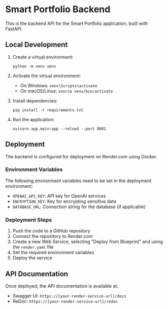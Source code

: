 # Smart Portfolio Backend

This is the backend API for the Smart Portfolio application, built with FastAPI.

## Local Development

1. Create a virtual environment:
   ```
   python -m venv venv
   ```

2. Activate the virtual environment:
   - On Windows: `venv\Scripts\activate`
   - On macOS/Linux: `source venv/bin/activate`

3. Install dependencies:
   ```
   pip install -r requirements.txt
   ```

4. Run the application:
   ```
   uvicorn app.main:app --reload --port 8001
   ```

## Deployment

The backend is configured for deployment on Render.com using Docker.

### Environment Variables

The following environment variables need to be set in the deployment environment:

- `OPENAI_API_KEY`: API key for OpenAI services
- `ENCRYPTION_KEY`: Key for encrypting sensitive data
- `DATABASE_URL`: Connection string for the database (if applicable)

### Deployment Steps

1. Push the code to a GitHub repository
2. Connect the repository to Render.com
3. Create a new Web Service, selecting "Deploy from Blueprint" and using the `render.yaml` file
4. Set the required environment variables
5. Deploy the service

## API Documentation

Once deployed, the API documentation is available at:
- Swagger UI: `https://[your-render-service-url]/docs`
- ReDoc: `https://[your-render-service-url]/redoc` 